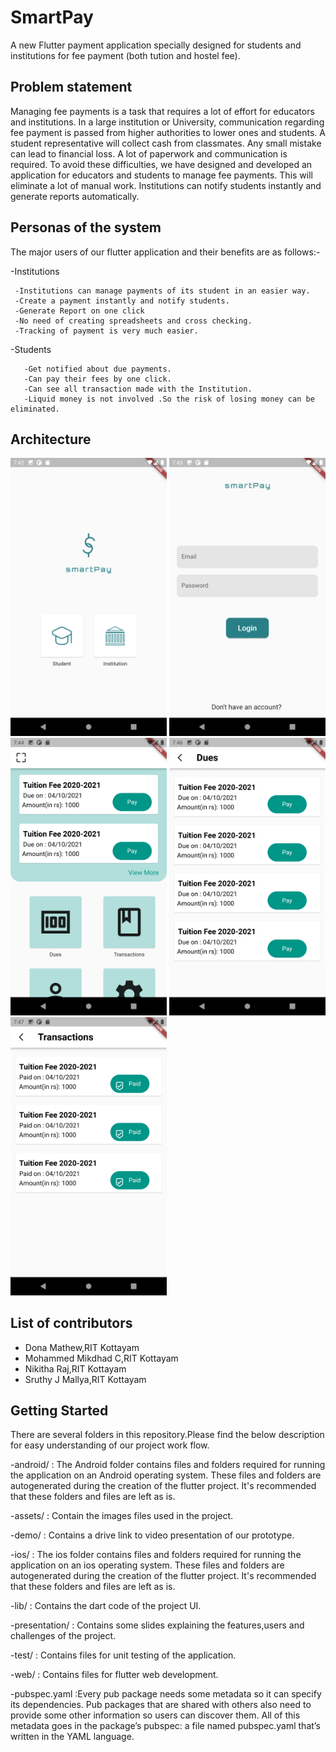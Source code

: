 # SmartPay

A new Flutter payment application specially designed for students and institutions for fee payment (both tution and hostel fee).

## Problem statement

Managing fee payments is a task that requires a lot of effort for educators and institutions. In a large institution or University, communication regarding fee payment is passed from higher authorities to lower ones and students. A student representative will collect cash from classmates. Any small mistake can lead to financial loss. A lot of paperwork and communication is required. To avoid these difficulties, we have designed and developed an application for educators and students to manage fee payments. This will eliminate a lot of manual work. Institutions can notify students instantly and generate reports automatically.

## Personas of the system

The major users of our flutter application and their benefits are as follows:-

-Institutions

     -Institutions can manage payments of its student in an easier way.
     -Create a payment instantly and notify students.
     -Generate Report on one click
     -No need of creating spreadsheets and cross checking.
     -Tracking of payment is very much easier.
     
     
 -Students
 
 
       -Get notified about due payments.
       -Can pay their fees by one click.
       -Can see all transaction made with the Institution.
       -Liquid money is not involved .So the risk of losing money can be eliminated.



## Architecture

<img src="assets/splashscreen.png" width="250"> <img src="assets/loginpage.png" width="250">
<img src="assets/homepage.png" width="250">
<img src="assets/dues.png" width="250">
<img src="assets/transactions.png" width="250">



## List of contributors

- Dona Mathew,RIT Kottayam
- Mohammed Mikdhad C,RIT Kottayam
- Nikitha Raj,RIT Kottayam
- Sruthy J Mallya,RIT Kottayam



## Getting Started

There are several folders in this repository.Please find the below description for easy understanding of our project work flow.

-android/ : The Android folder contains files and folders required for running the application on an Android operating system. These files and folders are autogenerated during the creation of the flutter project. It's recommended that these folders and files are left as is.

-assets/ : Contain the images files used in the project.

-demo/ : Contains a drive link to video presentation of our prototype.



-ios/  : The ios folder contains files and folders required for running the application on an ios operating system. These files and folders are autogenerated during the creation of the flutter project. It's recommended that these folders and files are left as is.

-lib/ : Contains the dart code of the project UI.

-presentation/ : Contains some slides explaining the features,users and challenges of the project.

-test/ : Contains files for unit testing of the application.

-web/ : Contains files for flutter web development.

-pubspec.yaml :Every pub package needs some metadata so it can specify its dependencies. Pub packages that are shared with others also need to provide some other information so users can discover them. All of this metadata goes in the package’s pubspec: a file named pubspec.yaml that’s written in the YAML language.



